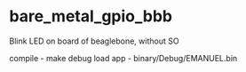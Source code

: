 # bare_metal_gpio_bbb
Blink LED on board of beaglebone, without SO

compile - make debug
load app - binary/Debug/EMANUEL.bin